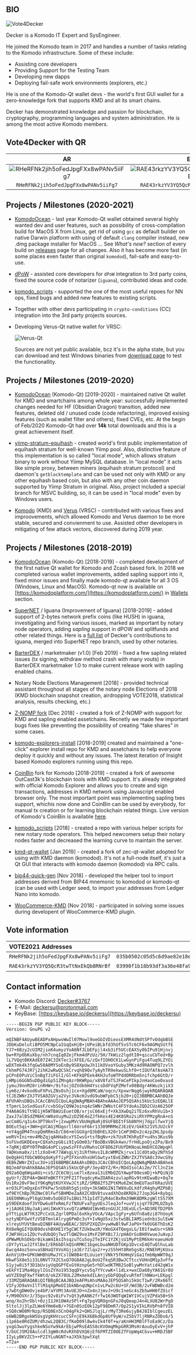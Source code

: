 ## BIO ##

![Vote4Decker](./decker-banner-01-2021.jpg)

Decker is a Komodo IT Expert and SysEngineer.

He joined the Komodo team in 2017 and handles a number of tasks relating to the Komodo infrastructure. Some of these include:

- Assisting core developers
- Providing Support for the Testing Team
- Developing new dapps
- Deploying fail-safe work environments (explorers, etc.)

He is one of the Komodo-Qt wallet devs - the world's first GUI wallet for a zero-knowledge fork that supports KMD and all its smart chains. 

Decker has demonstrated knowledge and passion for blockchain, cryptography, programming languages and system administration. He is among the most active Komodo members. 

## Vote4Decker with QR ##

| AR | EU |
| :---: | :---: |
| ![RHeRFNk2jih5oFedJpgFXx8wPANv5iiFg7](./RHeRFNk2jih5oFedJpgFXx8wPANv5iiFg7.svg) | ![RAE43rkzYV3YQ5QcR3twTtNxEkQb8RNrBf](./RAE43rkzYV3YQ5QcR3twTtNxEkQb8RNrBf.svg) |
| `RHeRFNk2jih5oFedJpgFXx8wPANv5iiFg7` | `RAE43rkzYV3YQ5QcR3twTtNxEkQb8RNrBf` |

## Projects / Milestones (2020-2021) ###

- [KomodoOcean](https://github.com/DeckerSU/KomodoOcean) - last year Komodo-Qt wallet obtained several highly wanted dev and user features, such as possibility of cross-compilation build for MacOS X from Linux, get rid of using `gcc` as default builder on native Darwin platform with using of default `clang` compiler instead, new .dmg package installer for MacOS ... See *What's new?* section of every build on [releases](https://github.com/DeckerSU/KomodoOcean/releases) page for all changes. Also it has become more fast (in some places even faster than original `komodod`), fail-safe and easy-to-use.

- [dPoW](https://github.com/KomodoPlatform/dPoW) - assisted core developers for `dPoW` integration to 3rd party coins, fixed the source code of notarizer (`iguana`), contributed ideas and code.

- [komodo_scripts](https://github.com/DeckerSU/komodo_scripts) - supported the one of the most useful repoes for NN ops, fixed bugs and added new features to existing scripts.

- Together with other devs participating in `crypto-conditions` (CC) integration into the 3rd party projects sources.

- Developing Verus-Qt native wallet for VRSC:

    ![Verus-Qt](https://download.kmd.sh/verus/verus-qt-v0.7.2-3qt-64bit.jpg)

    Sources are not yet public available, bcz it's in the alpha state, but you can download and test Windows binaries from [download page](https://download.kmd.sh/verus/) to test the functionallity.

## Projects / Milestones (2019-2020) ###

- [KomodoOcean](https://github.com/DeckerSU/KomodoOcean) (Komodo-Qt) [2019-2020] - maintained native Qt wallet for KMD and smartchains among whole year: successfully implemented changes needed for HF (Obsidian Dragon) transition, added new features, deleted old / unused code (code refactoring), improved exising features (such as wallet filter and others), fixed CVEs, etc. At the begin of Feb/2020 Komodo-Qt had over **14k** total downloads and this is a great achievement itself.

- [yiimp-stratum-equihash](https://github.com/DeckerSU/yiimp-stratum-equihash) - created world's first public implementation of equihash stratum for well-known Yiimp pool. Also, distinctive feature of this implementation is so called "local mode", which allows stratum binary to work without Yiimp MySQL database. In "local mode" it acts like simple proxy, between miners (equihash stratum protocol) and daemon's `getblocktemplate` and can be used not only with KMD or any other equihash based coin, but also with any other coin daemon supported by Yiimp Stratum in original. Also, project included a special branch for MSVC building, so, it can be used in "local mode" even by Windows users.

- [Komodo](https://github.com/KomodoPlatform/komodo) (KMD) and [Verus](https://veruscoin.io/) (VRSC) - contributed with various fixes and improovements, which allowed Komodo and Verus daemon to be more stable, secured and convienment to use. Assisted other developers in mitigating of few attack vectors, discovered during 2019 year. 

## Projects / Milestones (2018-2019) ###

- [KomodoOcean](https://github.com/KomodoPlatform/KomodoOcean) (Komodo-Qt) [2018-2019] - completed development of the first native Qt wallet for Komodo and Zcash based fork. In 2018 we completed various wallet improvements, added sapling support into it, fixed minor issues and finally made komodo-qt available for all 3 OS (Windows, Linux and MacOS). Komodo-qt now is available on [https://komodoplatform.com/](https://komodoplatform.com/) in [Wallets](https://komodoplatform.com/komodo-wallets/) section.

- [SuperNET](https://github.com/jl777/SuperNET) / Iguana (Improvement of Iguana) [2018-2019] - added support of 2-bytes network prefix coins (like HUSH) in iguana, investigating and fixing various issues, marked as important by notary node operators, adding *sapling* support in dPOW and splitfunds and other related things. Here is a [full list](https://github.com/KomodoPlatform/dPoW/commits?author=DeckerSU) of Decker's contributions to iguana, merged into SuperNET repo branch, used by other notaries.

- [BarterDEX](https://github.com/KomodoPlatform/BarterDEX) / marketmaker (v1.0) [Feb 2019] - fixed a few sapling related issues (tx signing, withdraw method crash with many vouts) in BarterDEX marketmaker 1.0 to make current release work with sapling enabled chains.

- Notary Node Elections Management [2018] - provided technical assistant throughout all stages of the notary node Elections of 2018 (KMD blockchain snapshot creation, airdropping VOTE2018, statistical analysis, results checking, etc.) 

- [Z-NOMP fork](https://github.com/DeckerSU/z-nomp) [Dec 2018] - created a fork of Z-NOMP with support for KMD and sapling enabled assetchains. Recnetly we made few important bugs fixes like preventing the possibility of creating "fake shares" in some cases.

- [komodo-explorers-install](https://github.com/DeckerSU/komodo-explorers-install) [2018-2019] created and maintained a "one-click" explorer install repo for KMD and assetchains to help everyone deploy it quickly and without any issues. The latest iteration of Insight based Komodo explorers running using this repo.

- [CoinBin](https://github.com/DeckerSU/coinbin/tree/komodo) fork for Komodo [2018-2019] - created a fork of awesome OutCast3k's blockchain tools with KMD support. It's already integrated with official Komodo Explorer and allows you to create and sign transactions, addresses in KMD network using Javascript enabled browser only. The most important point was implementing sapling txes support, whichis now done and CoinBin can be used by everybody, for manual tx creation or for learning blockchain related things. Live version of Komodo's CoinBin is available [here](https://deckersu.github.io/coinbin/#home).

- [komodo_scripts](https://github.com/DeckerSU/komodo_scripts) [2018] - created a repo with various helper scripts for new notary node operators. This helped newcomers setup their notary nodes faster and decreased the learning curve to maintain the server. 

- [kmd-qt-wallet](https://github.com/DeckerSU/zec-qt-wallet/tree/komodo) [Jan 2019] -   created a fork of zec-qt-wallet adopted for using with KMD daemon (komodod). It's not a full-node itself, it's just a Qt GUI that interacts with komodo daemon (komodod) via RPC calls.

- [bip44-quick-gen](https://github.com/DeckerSU/bip44-quick-gen) [Nov 2018] - developed the helper tool to import addresses derived from BIP44 mnemonic to komodod or komodo-qt (can be used with Ledger seed, to import your addresses from Ledger Nano into komodo. 

- [WooCommerce-KMD](https://wordpress.org/plugins/komodo-for-woocommerce/) [Nov 2018] - participated in solving some issues during developent of WooCommerce-KMD plugin. 

## Vote information ##

| VOTE2021 Addresses                 | Pubkey                                                             | Region |
| :--------------------------------- |:------------------------------------------------------------------:| :----: |
| `RHeRFNk2jih5oFedJpgFXx8wPANv5iiFg7` | `035b0502c05d5c6d9ae82e18e278f9e0c7db5eaaa9d2499532d04d51f10d705929` | **AR**     |
| `RAE43rkzYV3YQ5QcR3twTtNxEkQb8RNrBf` | `03990f1b18b93df3a36e48fa9763a8c59e63f6c73cfe6bff29fab2d647472ce531` | **EU**     |


## Contact information ##

 - Komodo Discord: [Decker#3767](https://komodoplatform.com/discord)
 - E-Mail: deckersu@protonmail.com
 - KeyBase: [https://keybase.io/deckersu](https://keybase.io/deckersu)
```
-----BEGIN PGP PUBLIC KEY BLOCK-----
Version: GnuPG v2

mQINBF4AUywBEADPxAHpwvWwIl07Mowl9oeGbIVDieosEXMR4dNdt5PfvOdqbBSE
JDbKuDelutiBPO5MCNpCaIGqQxHjB+jUPeiBLbfd3hUf5vSTc6CF6x9AGMqSUtfE
YJ7+6Bzy2cUIM2jioK4umyzYoA6NfJLbEFpjl4xb3iF5UCcEAXSy0bIPu91Hjnvj
bw+RYpObKuXby/nh7cnqIq0ZejFkm4dPzUz/5H/7kWiz2lgdtI0+qicuCUTed+Bp
lL7VQqtBKKAdE07Z4C3IKTec1cXFEE/G/zQxfIOHOCK1LwGynPiFgu4Tuq9LZYOi
wDXTmk4k3fqGw50A0MYSoEnBy9S8XpUwJh11kOVxoYGuby3MKz4d9RAONPQ7zvlh
CkhmPG74JR7j2ihK2wRwQCSkCrvqhQ9Qv7yAyhTR9ekwuSLhf0+tIDUfAfAsHA73
pCPnE0PuViCSnBgTJiFGlI/Gl+KFkQPEek4KHJufoWTPddORRbm5nifchp6GtD/r
LHMpi6GGN5uDDgdiGp51ZMngAzr0KWRpo/x8V8faTSJFmCePIkpJnHaoCoeOxasd
jymuJ9nnM20rinRHW+/9ifocjOZVdk6H4YscsDdFVqPZMefx08Bdgr4KWuzkjiX3
Lym6z/4vkod6uFXPvLZNsOshj1cx+Xgd8MCaW/oqcn/XpxwrNqg6jwykRQARAQAB
tCJEZWNrZXJTVSA8ZGVja2Vyc3VAcHJvdG9ubWFpbC5jb20+iQI3BBMBCAAhBQJe
AFUhAhsDBQsJCAcCBhUICQoLAgQWAgMBAh4BAheAAAoJEP5QSAhi5kUc5zEQALlE
tTpmrL1oSxdGusF/cvbSGyCQ9WJoinq4zSWNrZWNstC4F5YdoAsZQD2CUzA625OP
P4A6AG9iTt9D1jH5WTBAUiEuetOB/xrjsC66xEjf+Xk3XwDq2iTEz6xvRhVu1b+3
ZaxJ7alBSdZM6HCnW0aVuyMu2zDZ9E4oZJfkKes4E24K0SRo2siRhYPMzgRnA+nS
wcCm0G/q3i4x3PT9knT+j2xwpMVcVbUHgNaRj0SUFBDItFSb8NYHj7dgzlfwxYjQ
BOEut5qi+3WH+gVCAGjMUqorll6UroF6kr13309MRMeZJEzEV/GkK521V5JU2ckY
+nY4ggDM4TnspQmRRmsD/C66+mlGGXgrQ3bBhELX20r1CmP3HDv2c4zp2HL3psdp
weRV+Ini+mv4MbZqjqAHHa8cxYSIwsG+tsfBqNv+zk7UsR7KhRyEF+u4hs3Kus9b
5sFUxdGKDEeq+CQXahzpG6ii9IyGOm03/fBoDBxVBGk4wn/frHdLpoOjx2Pa/Bx9
+7qRKjdDPY0TPmBG4oPCiypwSzFFFuVRwhsCOF8D62FUUfDKNoaLHmDXCO2WpqHl
7ADHxma0x/itlzXoO+K77AWsgLVj3iRfhHvsIL8cWMMZkjrvx11CdOtaQy2NfhSd
QeQgkH1fObCW0OqdoKyFfiyPIFXxnXhxUHlGwtyxtBxEZWNrZXJTVSA8c3VwcG9y
dEBkZWNrZXIuc3U+iQI6BBMBCAAkAhsDBQsJCAcCBhUICQoLAgQWAgMBAh4BAheA
BQJeAFUnAhkBAAoJEP5QSAhi5kUcQFgP/3ey4DYZ/R+/RDdIsolAi2m/7ClJnZ1m
Q92a6Qq6WqaAUi+cs5/ZC6CNjLue7lx8zea13iEMbQZGYAwpF08esmDj+kPQiNjD
gyUrf/ZEP4A+QW4FmBKTfY2PFZ1TfoqdcyKwZOAR4zzulapRGv9tnKEwaBz+8q7e
Us1Rx20vF9e1Y9KqMgtKUYXVwJCtiRZ/SMB8Zf5ZPtKMu6ZmC0mEUTaoF6RazUVE
erO3LPlmOgxEnfPkPw/5nUb8h5g5jnOy+3kSWOGIN1TW9XuDLXdfzR4qhyMZPbBj
wf9EYChBp7RZNeC0lFwfSBHMDeZaAXZCXBV8tuvadXhDo8KRDk27Jop3G4+8ybgi
16EO0NKuyPl6gU3m0v5oDEO7u1BUi75IpIdTZyR4oCBxRm39WK8DMkzgWlt5S7XM
p59DEKdoef3VYDw6u0feRmLFzfNXUFvaTgyUEsJleqJof+uvVjsjqY702MLOZbyb
+j1AU6E1NyJaAjaHiIWxKYsxvQ7zaMWUd1WvHOznGUJCJOExULc5+AD3REfD2P8h
pYTtLpLW7YK32PcCxULZqrl0PDal6xKkyVOcA/VApcIgFy+y6Ufn8a8zi87hUoyK
oztyNDFGwVfzVSBTmnlAlryg6PmDc3uY+IvNgU5xz3stwSBLIAM5iednbiSulEwW
xlreyUYUVtBeuQINBF4AUywBEAC/3OSP2XQZU+ywHwBl9wFJaPU+fkOUG6ThDsK2
RX8eNgGIYQUB9dvshBXHE1Y5gCWCfZUkbwzR/YWoGX4TQegxLG/I01fawUsr+SN9
FJWFXHio1ZOcYvdUbQOjTwzTlQWZ9vo1MsFZ9PXBi7J/pHAOrGsBH0VwueJuAvpJ
dPWwMUhSOkbr0ikaW4IAsIhsqzuTCu5oy2TeIFC1YZKjsU1MyPtEM6kHreaeuHo0
cDY7yYLwJ2fXlBeI/ER6bDlkQSnRMKC1bgeLbuaNHUDTGKp1DvcxE4QTuQlhuLab
Ewcq44oz5onvaSBHaQ7XVoXGjja3Er72lqx2r+yzS5hHt8Rm5gs8z/RNEhMjKUsu
AnhVjU9+GPKUWHBhURwJYCslOW8B4rELUuieYjVNkY5fKHHqViGa1fmbNpWWT0qJ
HkwFSX8e5i33L0NVT7XZCSxQ7OG8A8JgL0oU2fkqSR3BwJCTtccVUHnQM1p3vFfe
S1yjw8i5f3D1bUviyUqQGPfExGtHznpGe5rhDlwdKTM82SoBlywMnYatid42qW1x
eEkFYI1Ma46pylIGsZYXo1953qqDYycv5q7YYcvwK+l1dLx+wxCDa68yYA61Gr8U
wUYZE0qFXwffkWtd/okZX78UL22MxmekdILAnjyGbFQQqEvuRfmflhNWu+LEKpgl
/33MZQARAQABiQIfBBgBCAAJBQJeAFMsAhsMAAoJEP5QSAhi5kUcT1wP/2Rx66TC
VIFyJD9aVnIlTlM1qXpMeOI1bkNbnqUNpCn1vLPw2c6U+SF/Wd3B/2vFWDWBcd2m
y7wDtgDWmOvje4bP/aYVMt3AvUEJD+nZo4nJjmvJ+U9cIneGc4sZb5wHH0fZOicf
+/M90OVXrJ/35gvc92v8iFv7sQt3yRAN62frfw163WOTqWIWY1VCujVZPda5B+Sh
wnq/Xo2hrDbl+0zjI1JH1OW4z5Pl+Fq7pgVQROgnGFoJ0qQeapJ4n4LXU82WrPgO
5ltolJj3lpZLWe6YHm8eB/+7GEn0SzEOk12pF98DmR7/Op2S1yVIkLRVbPn8fVID
+SQ8cWO8MrNzp/RSQ0En5CnO4gFk2+QHSJlqjL/rMyT3Re6ujyB4J8IblCgeuzEL
o6WB2BRgokW5UsgVgKHVcucCSFnjE9kX6Bkd6p8Uf9yW/vZ5bV7ljRNRxZODs6/5
i1p6be8RdZUM/dhzwL2QB3C/fKeD09l8w4vIk4f0T+w/aKnHH3M8lFToEa9Cz/Da
yxgG3wuYygshkeNSoYw9kArEbjwPRsEA558cKVOmqMkpGRR3MsHrAouOyEvV+jhP
Y/bUCJ5M28Aulcdl3gW0cRdvRXhDVXQ6jEf6FMTZI0OEZfFUpWq4Cbvu+HRDJ5BF
IIyLyBKVZC5++P2IYLuNGNT+aJX5k3pwtXqt
=T2a+
-----END PGP PUBLIC KEY BLOCK-----
```
 

